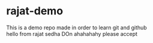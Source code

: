 # rajat-demo
This is a demo repo made in order to learn git and github
<br>
hello from rajat sedha DOn ahahahahy
please accept
